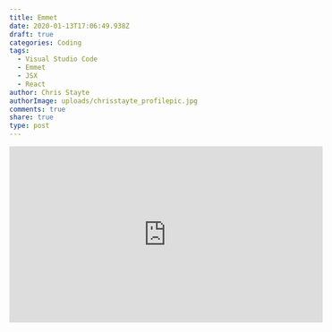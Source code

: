 ```yaml
---
title: Emmet
date: 2020-01-13T17:06:49.938Z
draft: true
categories: Coding
tags:
  - Visual Studio Code
  - Emmet
  - JSX
  - React
author: Chris Stayte
authorImage: uploads/chrisstayte_profilepic.jpg
comments: true
share: true
type: post
---
```

<iframe width="560" height="315" src="https://www.youtube.com/embed/v5fqSwnHZM8" frameborder="0" allow="accelerometer; autoplay; encrypted-media; gyroscope; picture-in-picture" allowfullscreen></iframe>
